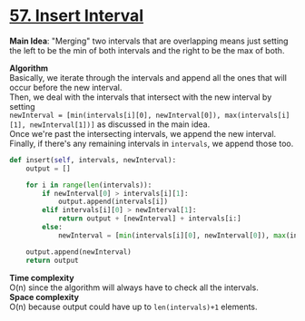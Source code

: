 # [57. Insert Interval](https://leetcode.com/problems/insert-interval)

**Main Idea**: "Merging" two intervals that are overlapping means just setting the left to be the min of both intervals and the right to be the max of both.

**Algorithm**  
Basically, we iterate through the intervals and append all the ones that will occur before the new interval.  
Then, we deal with the intervals that intersect with the new interval by setting  
`newInterval = [min(intervals[i][0], newInterval[0]), max(intervals[i][1], newInterval[1])]` as discussed in the main idea.  
Once we're past the intersecting intervals, we append the new interval. Finally, if there's any remaining intervals in `intervals`, we append those too.

```python
def insert(self, intervals, newInterval):
    output = []

    for i in range(len(intervals)):
        if newInterval[0] > intervals[i][1]:
            output.append(intervals[i])
        elif intervals[i][0] > newInterval[1]:
            return output + [newInterval] + intervals[i:]
        else:
            newInterval = [min(intervals[i][0], newInterval[0]), max(intervals[i][1], newInterval[1])]

    output.append(newInterval)
    return output
```

**Time complexity**  
O(n) since the algorithm will always have to check all the intervals.  
**Space complexity**  
O(n) because output could have up to `len(intervals)+1` elements.
